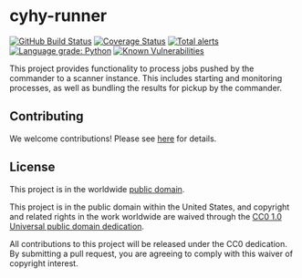 # cyhy-runner #

[![GitHub Build Status](https://github.com/cisagov/cyhy-runner/workflows/build/badge.svg)](https://github.com/cisagov/cyhy-runner/actions)
[![Coverage Status](https://coveralls.io/repos/github/cisagov/cyhy-runner/badge.svg?branch=develop)](https://coveralls.io/github/cisagov/cyhy-runner?branch=develop)
[![Total alerts](https://img.shields.io/lgtm/alerts/g/cisagov/cyhy-runner.svg?logo=lgtm&logoWidth=18)](https://lgtm.com/projects/g/cisagov/cyhy-runner/alerts/)
[![Language grade: Python](https://img.shields.io/lgtm/grade/python/g/cisagov/cyhy-runner.svg?logo=lgtm&logoWidth=18)](https://lgtm.com/projects/g/cisagov/cyhy-runner/context:python)
[![Known Vulnerabilities](https://snyk.io/test/github/cisagov/cyhy-runner/develop/badge.svg)](https://snyk.io/test/github/cisagov/cyhy-runner)

This project provides functionality to process jobs pushed by the commander to a
scanner instance. This includes starting and monitoring processes, as well as
bundling the results for pickup by the commander.

## Contributing ##

We welcome contributions!  Please see [here](CONTRIBUTING.md) for
details.

## License ##

This project is in the worldwide [public domain](LICENSE).

This project is in the public domain within the United States, and
copyright and related rights in the work worldwide are waived through
the [CC0 1.0 Universal public domain
dedication](https://creativecommons.org/publicdomain/zero/1.0/).

All contributions to this project will be released under the CC0
dedication. By submitting a pull request, you are agreeing to comply
with this waiver of copyright interest.
